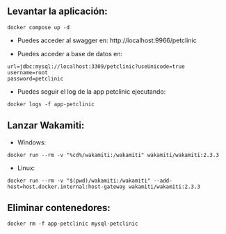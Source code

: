 

## Levantar la aplicación:

```shell
docker compose up -d
```

- Puedes acceder al swagger en: http://localhost:9966/petclinic

- Puedes acceder a base de datos en:
```
url=jdbc:mysql://localhost:3309/petclinic?useUnicode=true
username=root
password=petclinic
```

- Puedes seguir el log de la app petclinic ejecutando:
```shell
docker logs -f app-petclinic
```


## Lanzar Wakamiti:

* Windows:
```Shell
docker run --rm -v "%cd%/wakamiti:/wakamiti" wakamiti/wakamiti:2.3.3
```

* Linux:
```Shell
docker run --rm -v "$(pwd)/wakamiti:/wakamiti" --add-host=host.docker.internal:host-gateway wakamiti/wakamiti:2.3.3
```

## Eliminar contenedores:

```shell
docker rm -f app-petclinic mysql-petclinic
```